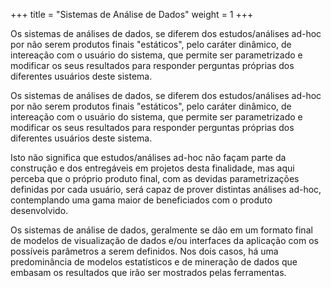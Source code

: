 +++
title = "Sistemas de Análise de Dados"
weight = 1
+++

 Os sistemas de análises de dados, se diferem dos estudos/análises ad-hoc por não serem produtos finais "estáticos", pelo caráter dinâmico, de intereação com o usuário do sistema, que permite ser parametrizado e modificar os seus resultados para responder perguntas próprias dos diferentes usuários deste sistema.

<!--more-->

Os sistemas de análises de dados, se diferem dos estudos/análises ad-hoc por não serem produtos finais "estáticos", pelo caráter dinâmico, de intereação com o usuário do sistema, que permite ser parametrizado e modificar os seus resultados para responder perguntas próprias dos diferentes usuários deste sistema.

Isto não significa que estudos/análises ad-hoc não façam parte da construção e dos entregáveis em projetos desta finalidade, mas aqui perceba que o próprio produto final, com as devidas parametrizações definidas por cada usuário, será capaz de prover distintas análises ad-hoc, contemplando uma gama maior de beneficiados com o produto desenvolvido.

Os sistemas de análise de dados, geralmente se dão em um formato final de modelos de visualização de dados e/ou interfaces da aplicação com os possíveis parâmetros a serem definidos. Nos dois casos, há uma predominância de modelos estatísticos e de mineração de dados que embasam os resultados que irão ser mostrados pelas ferramentas.
